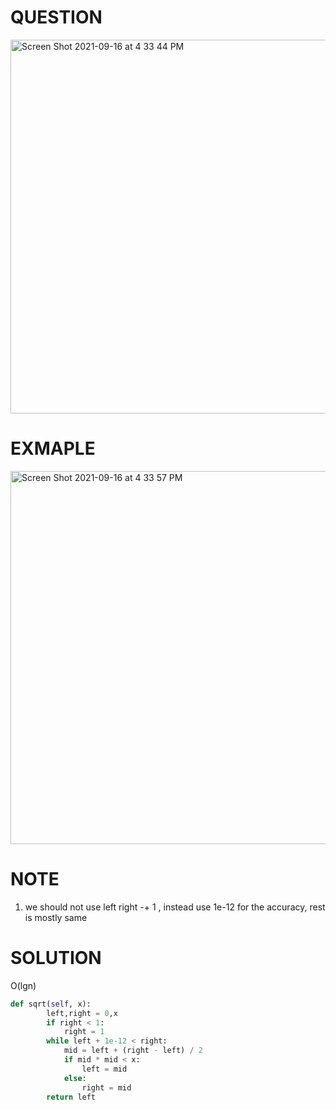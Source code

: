 # QUESTION
<img width="598" alt="Screen Shot 2021-09-16 at 4 33 44 PM" src="https://user-images.githubusercontent.com/64442606/133682008-1ead927c-7804-4474-a94b-3397242421ce.png">

# EXMAPLE
<img width="597" alt="Screen Shot 2021-09-16 at 4 33 57 PM" src="https://user-images.githubusercontent.com/64442606/133682029-6432ae04-d243-459d-a548-be70b9845bc9.png">


# NOTE
1. we should not use left right -+ 1 , instead use 1e-12 for the accuracy, rest is mostly same 
# SOLUTION
O(lgn)
```python
def sqrt(self, x):
        left,right = 0,x
        if right < 1:
            right = 1
        while left + 1e-12 < right:
            mid = left + (right - left) / 2
            if mid * mid < x:
                left = mid
            else:
                right = mid
        return left
```
